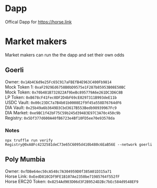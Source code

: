 # Dapp

Offical Dapp for https://horse.link

# Market makers

Market makers can run the the dapp and set their own odds

## Goerli

Owner: `0x1Ab4C6d9e25Fc65C917aFBEfB4E963C400Fb9814`  
Mock Token 1: `0xaF2929Ed6758B0bD9575e1F287b85953B08E50BC`  
Mock Token: `0x70b481B732822Af9beBc895779A6e261DC3D6C8B`  
LP Token: `0xB678cF41Fec0DF2D4bF69cE0297311B993deE11b`  
USDC Vault: `0x00c23DC7a7B4b01b0008E2f9f45a558D76764dF6`  
DIA Vault: `0x25b49a6b3649D3Cbd3617B553Bedb98939967Fc9`  
DIA Market: `0xe9BC1f42bF75C59b245d39483E97C3A70c450c9b`  
Registry: `0x5Df377d600A40fB6723e4Bf10FD5ee70e93578da`

### Notes

`npx truffle run verify Registry@0xA8Fc4232581deC73e65C6095d410b480c6EaB56E --network goerli`

## Poly Mumbia

Owner: `0xfDBe64ec50cA548c7A304959D0f385A01D315a71`  
Horse Link: `0xEedD810CDf9FE1B107Ae2350be71985764f552fF`  
Horse ERC20 Token: `0x8254Ad903D06d3F2B9524D2Bc7bEc584d9548EF9`
